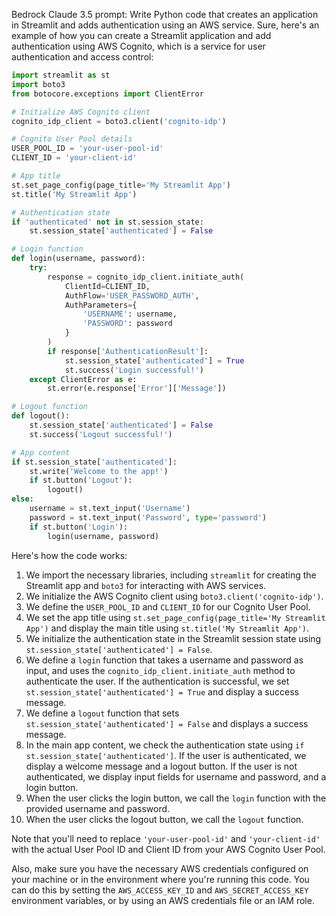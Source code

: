 Bedrock Claude 3.5 prompt: Write Python code that creates an application in Streamlit and adds authentication using an AWS service.
Sure, here's an example of how you can create a Streamlit application and add authentication using AWS Cognito, which is a service for user authentication and access control:

```python
import streamlit as st
import boto3
from botocore.exceptions import ClientError

# Initialize AWS Cognito client
cognito_idp_client = boto3.client('cognito-idp')

# Cognito User Pool details
USER_POOL_ID = 'your-user-pool-id'
CLIENT_ID = 'your-client-id'

# App title
st.set_page_config(page_title='My Streamlit App')
st.title('My Streamlit App')

# Authentication state
if 'authenticated' not in st.session_state:
    st.session_state['authenticated'] = False

# Login function
def login(username, password):
    try:
        response = cognito_idp_client.initiate_auth(
            ClientId=CLIENT_ID,
            AuthFlow='USER_PASSWORD_AUTH',
            AuthParameters={
                'USERNAME': username,
                'PASSWORD': password
            }
        )
        if response['AuthenticationResult']:
            st.session_state['authenticated'] = True
            st.success('Login successful!')
    except ClientError as e:
        st.error(e.response['Error']['Message'])

# Logout function
def logout():
    st.session_state['authenticated'] = False
    st.success('Logout successful!')

# App content
if st.session_state['authenticated']:
    st.write('Welcome to the app!')
    if st.button('Logout'):
        logout()
else:
    username = st.text_input('Username')
    password = st.text_input('Password', type='password')
    if st.button('Login'):
        login(username, password)
```

Here's how the code works:

1. We import the necessary libraries, including `streamlit` for creating the Streamlit app and `boto3` for interacting with AWS services.
2. We initialize the AWS Cognito client using `boto3.client('cognito-idp')`.
3. We define the `USER_POOL_ID` and `CLIENT_ID` for our Cognito User Pool.
4. We set the app title using `st.set_page_config(page_title='My Streamlit App')` and display the main title using `st.title('My Streamlit App')`.
5. We initialize the authentication state in the Streamlit session state using `st.session_state['authenticated'] = False`.
6. We define a `login` function that takes a username and password as input, and uses the `cognito_idp_client.initiate_auth` method to authenticate the user. If the authentication is successful, we set `st.session_state['authenticated'] = True` and display a success message.
7. We define a `logout` function that sets `st.session_state['authenticated'] = False` and displays a success message.
8. In the main app content, we check the authentication state using `if st.session_state['authenticated']`. If the user is authenticated, we display a welcome message and a logout button. If the user is not authenticated, we display input fields for username and password, and a login button.
9. When the user clicks the login button, we call the `login` function with the provided username and password.
10. When the user clicks the logout button, we call the `logout` function.

Note that you'll need to replace `'your-user-pool-id'` and `'your-client-id'` with the actual User Pool ID and Client ID from your AWS Cognito User Pool.

Also, make sure you have the necessary AWS credentials configured on your machine or in the environment where you're running this code. You can do this by setting the `AWS_ACCESS_KEY_ID` and `AWS_SECRET_ACCESS_KEY` environment variables, or by using an AWS credentials file or an IAM role.